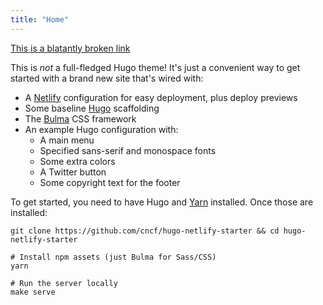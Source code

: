 ```yaml
---
title: "Home"
---
```


[This is a blatantly broken link](https://kubernetes.io/hl)

This is *not* a full-fledged Hugo theme! It's just a convenient way to get started with a brand new site that's wired with:

* A [Netlify](https://netlify.com) configuration for easy deployment, plus deploy previews
* Some baseline [Hugo](https://gohugo.io) scaffolding
* The [Bulma](https://bulma.io) CSS framework
* An example Hugo configuration with:
  * A main menu
  * Specified sans-serif and monospace fonts
  * Some extra colors
  * A Twitter button
  * Some copyright text for the footer

To get started, you need to have Hugo and [Yarn](https://yarnpkg.com) installed. Once those are installed:

```shell
git clone https://github.com/cncf/hugo-netlify-starter && cd hugo-netlify-starter

# Install npm assets (just Bulma for Sass/CSS)
yarn

# Run the server locally
make serve
```
